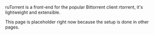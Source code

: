 ruTorrent is a front-end for the popular Bittorrent client rtorrent, it's lightweight and extensible. 

This page is placeholder right now because the setup is done in other pages. 